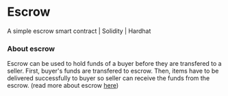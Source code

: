 # Escrow
A simple escrow smart contract | Solidity | Hardhat

### About escrow
Escrow can be used to hold funds of a buyer before they are transfered to a seller. First, buyer's funds are transfered to escrow. Then, items have to be delivered successfully to buyer so seller can receive the funds from the escrow. (read more about escrow [here](https://www.investopedia.com/terms/e/escrow.asp))
